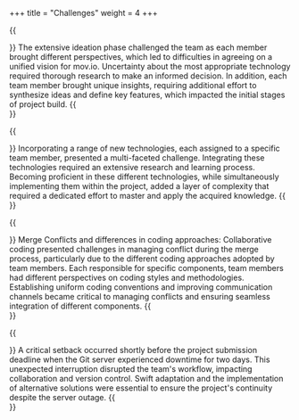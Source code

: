 +++
title = "Challenges"
weight = 4
+++

{{<section title="Ideation Struggles">}}
The extensive ideation phase challenged the team as each member brought different perspectives, which led to difficulties in agreeing on a unified vision for mov.io. Uncertainty about the most appropriate technology required thorough research to make an informed decision. In addition, each team member brought unique insights, requiring additional effort to synthesize ideas and define key features, which impacted the initial stages of project build.
{{</section>}}


{{<section title="Learning Curve of New Technologies">}}
Incorporating a range of new technologies, each assigned to a specific team member, presented a multi-faceted challenge. Integrating these technologies required an extensive research and learning process. Becoming proficient in these different technologies, while simultaneously implementing them within the project, added a layer of complexity that required a dedicated effort to master and apply the acquired knowledge.
{{</section>}}


{{<section title="Coding Practices">}}
Merge Conflicts and differences in coding approaches:
Collaborative coding presented challenges in managing conflict during the merge process, particularly due to the different coding approaches adopted by team members. Each responsible for specific components, team members had different perspectives on coding styles and methodologies. Establishing uniform coding conventions and improving communication channels became critical to managing conflicts and ensuring seamless integration of different components.
{{</section>}}


{{<section title="Git Server Downtime">}}
A critical setback occurred shortly before the project submission deadline when the Git server experienced downtime for two days. This unexpected interruption disrupted the team's workflow, impacting collaboration and version control. Swift adaptation and the implementation of alternative solutions were essential to ensure the project's continuity despite the server outage.
{{</section>}}


